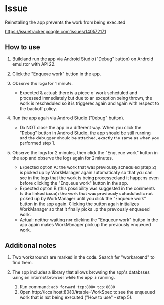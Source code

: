 # Issue #

Reinstalling the app prevents the work from being executed

https://issuetracker.google.com/issues/140572171

## How to use ##

1. Build and run the app via Android Studio ("Debug" button) on Android emulator with API 22.
2. Click the "Enqueue work" button in the app.
3. Observe the logs for 1 minute.

    * Expected & actual: there is a piece of work scheduled and processed immediately but due to an exception being thrown, the work is rescheduled so it is triggered again and again with respect to the backoff policy.

4. Run the app again via Android Studio ("Debug" button).

    * Do NOT close the app in a different way. When you click the "Debug" button in Android Studio, the app should be still running and the debugger should be attached, exactly the same as when you performed step 1.

5. Observe the logs for 2 minutes, then click the "Enqueue work" button in the app and observe the logs again for 2 minutes.

    * Expected option A: the work that was previously scheduled (step 2) is picked up by WorkManager again automatically so that you can see in the logs that the work is being processed and it happens even before clicking the "Enqueue work" button in the app.
    * Expected option B (this possibility was suggested in the comments to the linked issue): the work that was previously scheduled is not picked up by WorkManager until you click the "Enqueue work" button in the app again. Clicking the button again initializes WorkManager so that it finally picks up the previously enqueued work.
    * Actual: neither waiting nor clicking the "Enqueue work" button in the app again makes WorkManager pick up the previously enqueued work.

## Additional notes ##

1. Two workarounds are marked in the code. Search for "workaround" to find them.
2. The app includes a library that allows browsing the app's databases using an internet browser while the app is running.

    1. Run command: `adb forward tcp:8080 tcp:8080`
    2. Open http://localhost:8080/#table=WorkSpec to see the enqueued work that is not being executed ("How to use" - step 5).